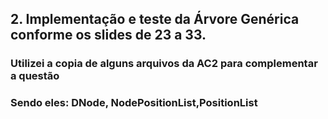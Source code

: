 ## 2. Implementação e teste da Árvore Genérica conforme os slides de 23 a 33.

### Utilizei a copia de alguns arquivos da AC2 para complementar a questão 
### Sendo eles: DNode, NodePositionList,PositionList
